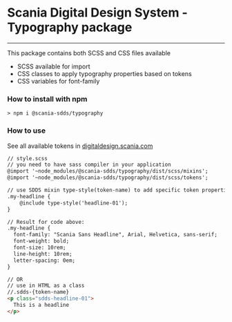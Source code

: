 # Scania Digital Design System - Typography package

---

This package contains both SCSS and CSS files available
- SCSS available for import
- CSS classes to apply typography properties based on tokens
- CSS variables for font-family

### How to install with npm

```shell
> npm i @scania-sdds/typography
```

### How to use

See all available tokens in [digitaldesign.scania.com](https://digitaldesign.scania.com/foundation/typography)

```html
// style.scss
// you need to have sass compiler in your application
@import '~node_modules/@scania-sdds/typography/dist/scss/mixins';
@import '~node_modules/@scania-sdds/typography/dist/scss/tokens';

// use SDDS mixin type-style(token-name) to add specific token properties
.my-headline {
    @include type-style('headline-01');
}

// Result for code above:
.my-headline {
  font-family: "Scania Sans Headline", Arial, Helvetica, sans-serif;
  font-weight: bold;
  font-size: 10rem;
  line-height: 10rem;
  letter-spacing: 0em;
}

// OR
// use in HTML as a class
//.sdds-{token-name}
<p class="sdds-headline-01">
  This is a headline
</p>
```




